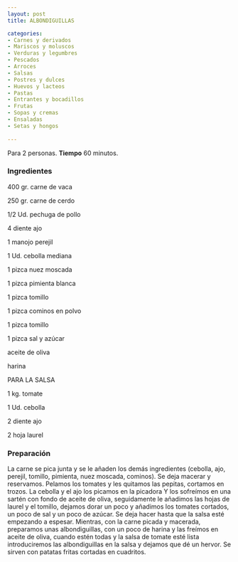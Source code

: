 ```yaml
---
layout: post
title: ALBONDIGUILLAS

categories:
- Carnes y derivados
- Mariscos y moluscos
- Verduras y legumbres
- Pescados
- Arroces
- Salsas
- Postres y dulces
- Huevos y lacteos
- Pastas
- Entrantes y bocadillos
- Frutas
- Sopas y cremas
- Ensaladas
- Setas y hongos
 
---
```

Para 2 personas.
<b>Tiempo</b> 60 minutos.

<h3>Ingredientes</h3>

400 gr. carne de vaca

250 gr. carne de cerdo

1/2 Ud. pechuga de pollo

4 diente ajo

1 manojo perejil

1 Ud. cebolla mediana

1 pizca nuez moscada

1 pizca pimienta blanca

1 pizca tomillo

1 pizca cominos en polvo

1 pizca tomillo

1 pizca sal y azúcar

aceite de oliva

harina

PARA LA SALSA

1 kg. tomate

1 Ud. cebolla

2 diente ajo

2 hoja laurel

<h3>Preparación</h3>

La carne se pica junta y se le añaden los demás ingredientes (cebolla, ajo, perejil, tomillo, pimienta, nuez moscada, cominos). Se deja macerar y reservamos. Pelamos los tomates y les quitamos las pepitas, cortamos en trozos. La cebolla y el ajo los picamos en la picadora Y los sofreímos en una sartén con fondo de aceite de oliva, seguidamente le añadimos las hojas de laurel y el tomillo, dejamos dorar un poco y añadimos los tomates cortados, un poco de sal y un poco de azúcar. Se deja hacer hasta que la salsa esté empezando a espesar. Mientras, con la carne picada y macerada, preparamos unas albondiguillas, con un poco de harina y las freímos en aceite de oliva, cuando estén todas y la salsa de tomate esté lista introduciremos las albondiguillas en la salsa y dejamos que dé un hervor. Se sirven con patatas fritas cortadas en cuadritos.

